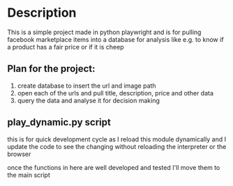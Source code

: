 # Description

This is a simple project made in python playwright and is for pulling
facebook marketplace items into a database for analysis like e.g. to
know if a product has a fair price or if it is cheep

## Plan for the project:

1. create database to insert the url and image path
2. open each of the urls and pull title, description, price and other data
3. query the data and analyse it for decision making

## play_dynamic.py script

this is for quick development cycle as I reload this module
dynamically and I update the code to see the changing without
reloading the interpreter or the browser

once the functions in here are well developed and tested
I'll move them to the main script

